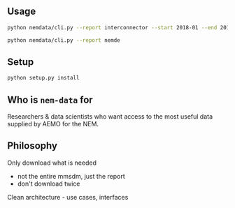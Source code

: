 ## Usage

```bash
python nemdata/cli.py --report interconnector --start 2018-01 --end 2018-03

python nemdata/cli.py --report nemde
```

## Setup

```bash
python setup.py install
```

## Who is `nem-data` for

Researchers & data scientists who want access to the most useful data supplied by AEMO for the NEM.

##  Philosophy

Only download what is needed
- not the entire mmsdm, just the report
- don't download twice

Clean architecture - use cases, interfaces
